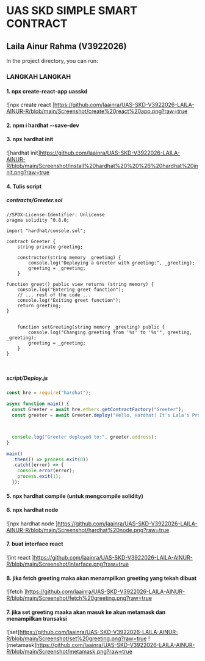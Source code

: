 # UAS SKD SIMPLE SMART CONTRACT  

## Laila Ainur Rahma (V3922026)

In the project directory, you can run:

### LANGKAH LANGKAH

#### 1. npx create-react-app uasskd
![npx create react ]https://github.com/laainra/UAS-SKD-V3922026-LAILA-AINUR-R/blob/main/Screenshot/create%20react%20app.png?raw=true
#### 2. npm i hardhat --save-dev
#### 3. npx hardhat init
![hardhat init]https://github.com/laainra/UAS-SKD-V3922026-LAILA-AINUR-R/blob/main/Screenshot/install%20hardhat%20%20%26%20hardhat%20innit.png?raw=true
#### 4. Tulis script 

##### contracts/Greeter.sol
``` Solidity
//SPDX-License-Identifier: Unlicense
pragma solidity ^0.8.0;

import "hardhat/console.sol";

contract Greeter {
    string private greeting;

    constructor(string memory _greeting) {
        console.log("Deploying a Greeter with greeting:", _greeting);
        greeting = _greeting;
    }

function greet() public view returns (string memory) {
    console.log("Entering greet function");
    // ... rest of the code ...
    console.log("Exiting greet function");
    return greeting;
}


    function setGreeting(string memory _greeting) public {
        console.log("Changing greeting from '%s' to '%s'", greeting, _greeting);
        greeting = _greeting;
    }
}



```
##### script/Deploy.js
``` Javascript
const hre = require("hardhat");

async function main() {
  const Greeter = await hre.ethers.getContractFactory("Greeter");
  const greeter = await Greeter.deploy("Hello, Hardhat! It's Lala's Project for UAS SKD");



  console.log("Greeter deployed to:", greeter.address);
}

main()
  .then(() => process.exit(0))
  .catch((error) => {
    console.error(error);
    process.exit(1);
  });

```
#### 5. npx hardhat compile (untuk mengcompile solidity)
#### 6. npx hardhat node
![npx  hardhat node ]https://github.com/laainra/UAS-SKD-V3922026-LAILA-AINUR-R/blob/main/Screenshot/hardhat%20node.png?raw=true
#### 7. buat interface react
![int react ]https://github.com/laainra/UAS-SKD-V3922026-LAILA-AINUR-R/blob/main/Screenshot/interface.png?raw=true
#### 8. jika fetch greeting maka akan menampilkan greeting yang tekah dibuat
![fetch ]https://github.com/laainra/UAS-SKD-V3922026-LAILA-AINUR-R/blob/main/Screenshot/fetch%20greeting.png?raw=true

#### 7. jika set greeting maaka akan masuk ke akun metamask dan menampilkan transaksi
![set]https://github.com/laainra/UAS-SKD-V3922026-LAILA-AINUR-R/blob/main/Screenshot/set%20greeting.png?raw=true
![metamask]https://github.com/laainra/UAS-SKD-V3922026-LAILA-AINUR-R/blob/main/Screenshot/metamask.png?raw=true
